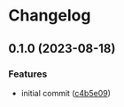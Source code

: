 # Changelog

## 0.1.0 (2023-08-18)

### Features

- initial commit ([c4b5e09](https://github.com/liblaf/utils-cli/commit/c4b5e090bada0121da7906d410a0bf0db86e09ca))
